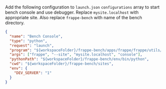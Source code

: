Add the following configuration to `launch.json` `configurations` array to start bench console and use debugger. Replace `mysite.localhost` with appropriate site. Also replace `frappe-bench` with name of the bench directory.

```json
{
  "name": "Bench Console",
  "type": "python",
  "request": "launch",
  "program": "${workspaceFolder}/frappe-bench/apps/frappe/frappe/utils/bench_helper.py",
  "args": ["frappe", "--site", "mysite.localhost", "console"],
  "pythonPath": "${workspaceFolder}/frappe-bench/env/bin/python",
  "cwd": "${workspaceFolder}/frappe-bench/sites",
  "env": {
    "DEV_SERVER": "1"
  }
}
```
